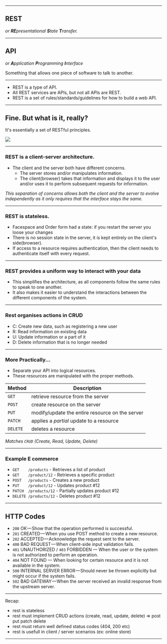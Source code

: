 
---

## REST

_or **RE**presentational **S**tate **T**ransfer._

---

## API

_or **A**pplication **P**rogramming **I**nterface_

Something that allows one piece of software to talk to another.

---

- REST is a type of API.
- All REST services are APIs, but not all APIs are REST.
- REST is a set of rules/standards/guidelines for how to build a web API.


---

## Fine. But what is it, really?

It's essentially a set of RESTful principles.

<img src='https://media0.giphy.com/media/kc0kqKNFu7v35gPkwB/giphy.gif' />

---


### REST is a client-server architecture.

- The client and the server both have different concerns. 
    - The server stores and/or manipulates information.
    - The client(browser) takes that information and displays it to the user and/or uses it to perform subsequent requests for information.
    
_This separation of concerns allows both the client and the server to evolve independently as it only requires that the interface stays the same._

---

### REST is stateless.

- Facespace and Order form had a state: if you restart the server you loose your changes
- There is no session state in the server, it is kept entirely on the client's side(browser).
- If access to a resource requires authentication, then the client needs to authenticate itself with every request.

---

### REST provides a uniform way to interact with your data

- This simplifies the architecture, as all components follow the same rules to speak to one another.
- It also makes it easier to understand the interactions between the different components of the system.

---
### Rest organises actions in CRUD

- C: Create new data, such as registering a new user
- R: Read information on existing data
- U: Update information or a part of it
- D: Delete information that is no longer needed

---

### More Practically...

- Separate your API into logical resources.
- These resources are manipulated with the proper methods.

| Method   | Description |
| -------- | ----------- |
| `GET`    | retrieve resource from the server |
| `POST`   | create resource on the server |
| `PUT`    | modify/update the entire resource on the server |
| `PATCH`  | applies a _partial_ update to a resource |
| `DELETE` | deletes a resource |

_Matches `CRUD` (Create, Read, Update, Delete)_

---

### Example E commerce

- `GET    /products`     - Retrieves a list of product
- `GET    /product/12`  - Retrieves a specific product
- `POST   /products`     - Creates a new product
- `PUT    /product/12`  - Updates product #12
- `PATCH  /products/12`  - Partially updates product #12
- `DELETE /products/12`  - Deletes product #12


---

## HTTP Codes

- `200` OK — Show that the operation performed is successful.
- `201` CREATED — When you use POST method to create a new resource.
- `202` ACCEPTED — Acknowledge the request sent to the server.
- `400` BAD REQUEST — When client-side input validation fails.
- `401` UNAUTHORIZED / `403` FORBIDDEN — When the user or the system is not authorized to perform an operation.
- `404` NOT FOUND — When looking for certain resource and it is not available in the system.
- `500` INTERNAL SERVER ERROR — Should never be thrown explicitly but might occur if the system fails.
- `502` BAD GATEWAY — When the server received an invalid response from the upstream server.

---
Recap:

- rest is stateless
- rest must implement CRUD actions (create, read, update, delete) => post put patch delete
- rest must return well defined status codes (404, 200 etc)
- rest is usefull in client / server scenarios (ex: online store)
---
